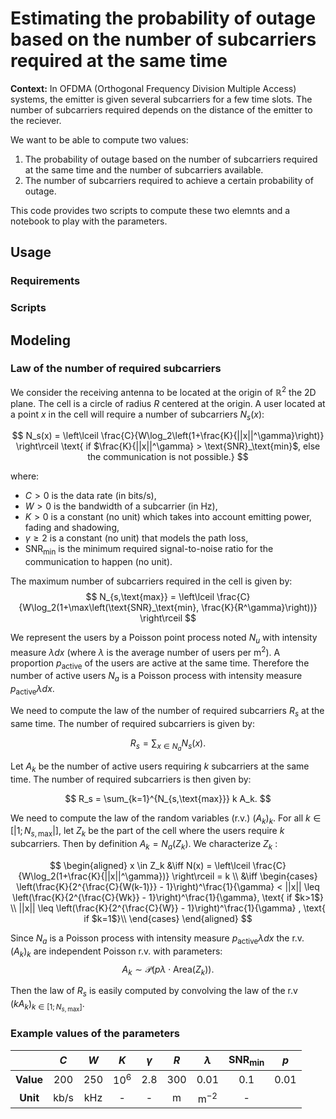 # Estimating the probability of outage based on the number of subcarriers required at the same time

**Context:** In OFDMA (Orthogonal Frequency Division Multiple Access) systems, the emitter is given several subcarriers for a few time
slots. The number of subcarriers required depends on the distance of the emitter to the reciever. 

We want to be able to compute two values:

1. The probability of outage based on the number of subcarriers required at the same time and the number of subcarriers available.
2. The number of subcarriers required to achieve a certain probability of outage.

This code provides two scripts to compute these two elemnts and a notebook to play with the parameters.

## Usage

### Requirements

### Scripts

## Modeling

### Law of the number of required subcarriers

We consider the receiving antenna to be located at the origin of $\mathbb{R}^2$ the 2D plane. The cell is a circle of radius $R$ centered at the origin.
A user located at a point $x$ in the cell will require a number of subcarriers $N_s(x)$:

$$
N_s(x) = \left\lceil \frac{C}{W\log_2\left(1+\frac{K}{||x||^\gamma}\right)} \right\rceil \text{ if $\frac{K}{||x||^\gamma} > \text{SNR}_\text{min}$, else the communication is not possible.}
$$

where:

* $C>0$ is the data rate (in bits/s),
* $W>0$ is the bandwidth of a subcarrier (in Hz),
* $K>0$ is a constant (no unit) which takes into account emitting power, fading and shadowing,
* $\gamma\geq 2$ is a constant (no unit) that models the path loss,
* $\text{SNR}_\text{min}$ is the minimum required signal-to-noise ratio for the communication to happen (no unit).

The maximum number of subcarriers required in the cell is given by:
$$
N_{s,\text{max}} = \left\lceil \frac{C}{W\log_2(1+\max\left(\text{SNR}_\text{min}, \frac{K}{R^\gamma}\right))} \right\rceil
$$

We represent the users by a Poisson point process noted $N_u$ with intensity measure $\lambda dx$ (where $\lambda$ is the average number of users per $\text{m}^2$). A proportion $p_\text{active}$ of the users are active at the same time. Therefore the number of active users $N_a$ is a Poisson process with intensity measure $p_\text{active}\lambda dx$.

We need to compute the law of the number of required subcarriers $R_s$ at the same time. The number of required subcarriers is given by:

$$
R_s = \sum_{x \in N_a} N_s(x).
$$

Let $A_k$ be the number of active users requiring $k$ subcarriers at the same time. The number of required subcarriers is then given by:

$$
R_s = \sum_{k=1}^{N_{s,\text{max}}} k A_k.
$$

We need to compute the law of the random variables (r.v.) $(A_k)_k$. For all $k \in [|1;N_{s,\text{max}}|]$, let $Z_k$ be the part of the cell where the users require $k$ subcarriers. Then by definition $A_k = N_a(Z_k)$. We characterize $Z_k$ : 

$$
\begin{aligned}
x \in Z_k &\iff N(x) = \left\lceil \frac{C}{W\log_2(1+\frac{K}{||x||^\gamma})} \right\rceil = k \\
&\iff 
\begin{cases}
    \left(\frac{K}{2^{\frac{C}{W(k-1)}} - 1}\right)^\frac{1}{\gamma} < ||x|| \leq \left(\frac{K}{2^{\frac{C}{Wk}} - 1}\right)^\frac{1}{\gamma}, \text{ if $k>1$} \\
    ||x|| \leq \left(\frac{K}{2^{\frac{C}{W}} - 1}\right)^\frac{1}{\gamma} , \text{ if $k=1$}\\
\end{cases}
\end{aligned}
$$

Since $N_a$ is a Poisson process with intensity measure $p_\text{active}\lambda dx$ the r.v. $(A_k)_k$ are independent Poisson r.v. with parameters:
$$
A_k \sim \mathcal{P}(p\lambda \cdot \text{Area}(Z_k)).
$$

Then the law of $R_s$ is easily computed by convolving the law of the r.v $(kA_k)_{k\in [1;N_{s,\text{max}}]}$. 

### Example values of the parameters

|                |  $C$   | $W$   | $K$    | $\gamma$ | $R$  | $\lambda$ | $\text{SNR}_\text{min}$ | $p$   |
|:--------------:|:---:     |:-----:|:------:|:--------:|:----:|:---------:|:-----------------------:|:-----:|
| **Value**     | 200    | 250   | $10^6$ | 2.8      | 300  | 0.01      | 0.1                     | 0.01  |
| **Unit**      | kb/s    | kHz   | -      | -        | m    | $\text{m}^{-2}$  | -                       |
